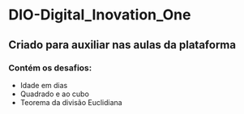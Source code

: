 # DIO-Digital_Inovation_One


## Criado para auxiliar nas aulas da plataforma


### Contém os desafios:

* Idade em dias
* Quadrado e ao cubo
* Teorema da divisão Euclidiana


